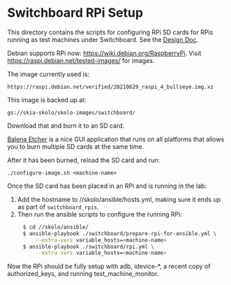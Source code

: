 # Switchboard RPi Setup

This directory contains the scripts for configuring RPi SD cards for RPis
running as test machines under Switchboard. See the
[Design Doc](http://go/skia-switchboard).

Debian supports RPi now: https://wiki.debian.org/RaspberryPi. Visit
https://raspi.debian.net/tested-images/ for images.

The image currently used is:

    https://raspi.debian.net/verified/20210629_raspi_4_bullseye.img.xz

This image is backed up at:

    gs://skia-skolo/skolo-images/switchboard/

Download that and burn it to an SD card.

[Balena Etcher](https://www.balena.io/etcher/) is a nice GUI application that
runs on all platforms that allows you to burn multiple SD cards at the same
time.

After it has been burned, reload the SD card and run:

    ./configure-image.sh <machine-name>

Once the SD card has been placed in an RPi and is running in the lab:

1. Add the hostname to //skolo/ansible/hosts.yml, making sure it ends up as part
   of `switchboard_rpis`.
2. Then run the ansible scripts to configure the running RPi:

```bash
     $ cd //skolo/ansible/
     $ ansible-playbook ./switchboard/prepare-rpi-for-ansible.yml \
         --extra-vars variable_hosts=<machine-name>
     $ ansible-playbook ./switchboard/rpi.yml \
         --extra-vars variable_hosts=<machine-name>
```

Now the RPi should be fully setup with adb, idevice-\*, a recent copy of
authorized_keys, and running test_machine_monitor.

